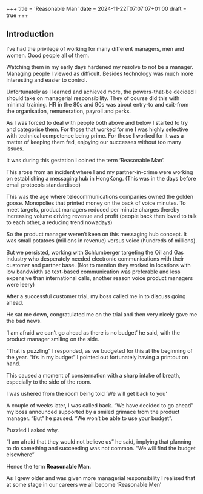 +++
title = 'Reasonable Man'
date = 2024-11-22T07:07:07+01:00
draft = true
+++
## Introduction
I’ve had the privilege of working for many different managers, men and women. Good people all of them.

Watching them in my early days hardened my resolve to not be a manager. Managing people I viewed as difficult. Besides technology was much more interesting and easier to control.

Unfortunately as I learned and achieved more, the powers-that-be decided I should take on managerial responsibility. They of course did this with minimal training. HR in the 80s and 90s was about entry-to and exit-from the organisation, remuneration, payroll and perks. 

As I was forced to deal with people both above and below I started to try and categorise them. For those that worked for me I was highly selective with technical competence being prime. For those I worked for it was a matter of keeping them fed, enjoying our successes without too many issues. 

It was during this gestation I coined the term ‘Reasonable Man’.

This arose from an incident where I and my partner-in-crime were working on establishing a messaging hub in HongKong. (This was in the days before email protocols standardised)

This was the age where telecommunications companies owned the golden goose. Monopolies that printed money on the back of voice minutes. To meet targets, product managers reduced per minute charges thereby increasing volume driving revenue and profit (people back then loved to talk to each other, a reducing trend nowadays)

So the product manager weren’t keen on this messaging hub concept. It was small potatoes (millions in revenue) versus voice (hundreds of millions).

But we persisted, working with Schlumberger targeting the Oil and Gas industry who desperately needed electronic communications with their customer and partner base. (Not to mention they worked in locations with low bandwidth so text-based communication was preferable and less expensive than international calls, another reason voice product managers were leery)

After a successful customer trial, my boss called me in to discuss going ahead. 

He sat me down, congratulated me on the trial and then very nicely gave me the bad news.

‘I am afraid we can’t go ahead as there is no budget’ he said, with the product manager smiling on the side. 

“That is puzzling” I responded, as we budgeted for this at the beginning of the year. “It’s in my budget” I pointed out fortunately having a printout on hand. 

This caused a moment of consternation with a sharp intake of breath, especially to the side of the room. 

I was ushered from the room being told ‘We will get back to you’

A couple of weeks later, I was called back. “We have decided to go ahead” my boss announced supported by a smiled grimace from the product manager. “But” he paused. “We won’t be able to use your budget”.

Puzzled I asked why. 

“I am afraid that they would not believe us” he said, implying that planning to do something and succeeding was not common. “We will find the budget elsewhere”

Hence the term **Reasonable Man**.

As I grew older and was given more managerial responsibility I realised that at some stage in our careers we all become ‘Reasonable Men’ 